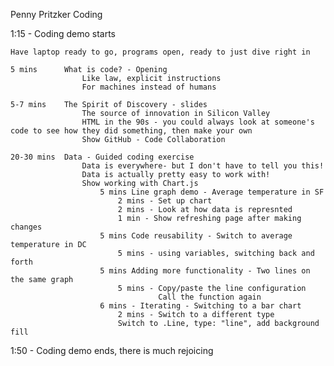 Penny Pritzker Coding

1:15 - Coding demo starts

	Have laptop ready to go, programs open, ready to just dive right in

	5 mins		What is code? - Opening
					Like law, explicit instructions
					For machines instead of humans

	5-7 mins	The Spirit of Discovery - slides
					The source of innovation in Silicon Valley
					HTML in the 90s - you could always look at someone's code to see how they did something, then make your own
					Show GitHub - Code Collaboration

	20-30 mins	Data - Guided coding exercise
					Data is everywhere- but I don't have to tell you this!
					Data is actually pretty easy to work with!
					Show working with Chart.js
						5 mins Line graph demo - Average temperature in SF
							2 mins - Set up chart
							2 mins - Look at how data is represnted
							1 min - Show refreshing page after making changes
						5 mins Code reusability - Switch to average temperature in DC
							5 mins - using variables, switching back and forth
						5 mins Adding more functionality - Two lines on the same graph
							5 mins - Copy/paste the line configuration
									 Call the function again
						6 mins - Iterating - Switching to a bar chart
							2 mins - Switch to a different type
							Switch to .Line, type: "line", add background fill

1:50 - Coding demo ends, there is much rejoicing